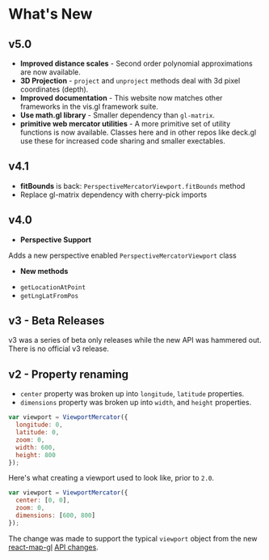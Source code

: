 # What's New

## v5.0

- **Improved distance scales** - Second order polynomial approximations are now available.
- **3D Projection** - `project` and `unproject` methods deal with 3d pixel coordinates (depth).
- **Improved documentation** - This website now matches other frameworks in the vis.gl framework suite.
- **Use math.gl library** - Smaller dependency than `gl-matrix`.
- **primitive web mercator utilities** - A more primitive set of utility functions is now available. Classes here and in other repos like deck.gl use these for increased code sharing and smaller exectables.


## v4.1
- **fitBounds** is back: `PerspectiveMercatorViewport.fitBounds` method
- Replace gl-matrix dependency with cherry-pick imports

## v4.0

* **Perspective Support**

Adds a new perspective enabled `PerspectiveMercatorViewport` class

* **New methods**
- `getLocationAtPoint`
- `getLngLatFromPos`


## v3 - Beta Releases

v3 was a series of beta only releases while the new API was hammered out. There is no official v3 release.


## v2 - Property renaming

* `center` property was broken up into `longitude`, `latitude` properties.
* `dimensions` property was broken up into `width`, and `height` properties.

```js
var viewport = ViewportMercator({
  longitude: 0,
  latitude: 0,
  zoom: 0,
  width: 600,
  height: 800
});
```

Here's what creating a viewport used to look like, prior to `2.0`.

```js
var viewport = ViewportMercator({
  center: [0, 0],
  zoom: 0,
  dimensions: [600, 800]
});
```

The change was made to support the typical `viewport` object from the new [react-map-gl](github.com/uber/react-map-gl) [API changes](https://gist.github.com/vicapow/00017553e92f613d5361).
